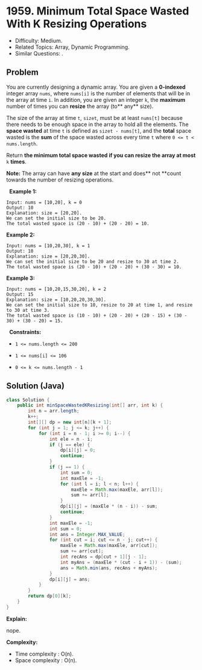# 1959. Minimum Total Space Wasted With K Resizing Operations

- Difficulty: Medium.
- Related Topics: Array, Dynamic Programming.
- Similar Questions: .

## Problem

You are currently designing a dynamic array. You are given a **0-indexed** integer array ```nums```, where ```nums[i]``` is the number of elements that will be in the array at time ```i```. In addition, you are given an integer ```k```, the **maximum** number of times you can **resize** the array (to** any** size).

The size of the array at time ```t```, ```sizet```, must be at least ```nums[t]``` because there needs to be enough space in the array to hold all the elements. The **space wasted** at time ```t``` is defined as ```sizet - nums[t]```, and the **total** space wasted is the **sum** of the space wasted across every time ```t``` where ```0 <= t < nums.length```.

Return **the **minimum** **total space wasted** if you can resize the array at most** ```k``` **times**.

**Note:** The array can have **any size** at the start and does** not **count towards the number of resizing operations.

 
**Example 1:**

```
Input: nums = [10,20], k = 0
Output: 10
Explanation: size = [20,20].
We can set the initial size to be 20.
The total wasted space is (20 - 10) + (20 - 20) = 10.
```

**Example 2:**

```
Input: nums = [10,20,30], k = 1
Output: 10
Explanation: size = [20,20,30].
We can set the initial size to be 20 and resize to 30 at time 2. 
The total wasted space is (20 - 10) + (20 - 20) + (30 - 30) = 10.
```

**Example 3:**

```
Input: nums = [10,20,15,30,20], k = 2
Output: 15
Explanation: size = [10,20,20,30,30].
We can set the initial size to 10, resize to 20 at time 1, and resize to 30 at time 3.
The total wasted space is (10 - 10) + (20 - 20) + (20 - 15) + (30 - 30) + (30 - 20) = 15.
```

 
**Constraints:**


	
- ```1 <= nums.length <= 200```
	
- ```1 <= nums[i] <= 106```
	
- ```0 <= k <= nums.length - 1```



## Solution (Java)

```java
class Solution {
    public int minSpaceWastedKResizing(int[] arr, int k) {
        int n = arr.length;
        k++;
        int[][] dp = new int[n][k + 1];
        for (int j = 1; j <= k; j++) {
            for (int i = n - 1; i >= 0; i--) {
                int ele = n - i;
                if (j == ele) {
                    dp[i][j] = 0;
                    continue;
                }
                if (j == 1) {
                    int sum = 0;
                    int maxEle = -1;
                    for (int l = i; l < n; l++) {
                        maxEle = Math.max(maxEle, arr[l]);
                        sum += arr[l];
                    }
                    dp[i][j] = (maxEle * (n - i)) - sum;
                    continue;
                }
                int maxEle = -1;
                int sum = 0;
                int ans = Integer.MAX_VALUE;
                for (int cut = i; cut <= n - j; cut++) {
                    maxEle = Math.max(maxEle, arr[cut]);
                    sum += arr[cut];
                    int recAns = dp[cut + 1][j - 1];
                    int myAns = (maxEle * (cut - i + 1)) - (sum);
                    ans = Math.min(ans, recAns + myAns);
                }
                dp[i][j] = ans;
            }
        }
        return dp[0][k];
    }
}
```

**Explain:**

nope.

**Complexity:**

* Time complexity : O(n).
* Space complexity : O(n).
